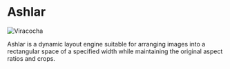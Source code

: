 # Ashlar

![Viracocha](http://upload.wikimedia.org/wikipedia/commons/thumb/c/c5/Viracocha.jpg/433px-Viracocha.jpg)

Ashlar is a dynamic layout engine suitable for arranging images into a
rectangular space of a specified width while maintaining the original aspect
ratios and crops.
